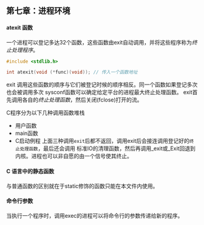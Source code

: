 ## 第七章：进程环境

#### atexit 函数
一个进程可以登记多达32个函数，这些函数由exit自动调用，并将这些程序称为*终止处理程序*。
```c
#include <stdlib.h>

int atexit(void (*func)(void)); // 传入一个函数地址
```
exit 调用这些函数的顺序与它们被登记时候的顺序相反。同一个函数如果登记多次也会被调用多次
sysconf函数可以确定给定平台的进程最大终止处理函数。
exit首先调用各自的*终止处理函数*，然后关闭(fclose)打开的流。

C程序分为以下几种调用函数堆栈
+ 用户函数  
+ main函数
+ C启动例程
上面三种调用`exit`后都不返回，调用exit后会接连调用登记好的`终止处理函数`，最后还会调用
标准IO的清理函数，然后再调用_exit或_Exit回退到内核。进程也可以非自愿的由一个信号使其终止。

#### C 语言中的静态函数
与普通函数的区别就在于static修饰的函数只能在本文件内使用。

#### 命令行参数
当执行一个程序时，调用exec的进程可以将命令行的参数传递给新的程序。